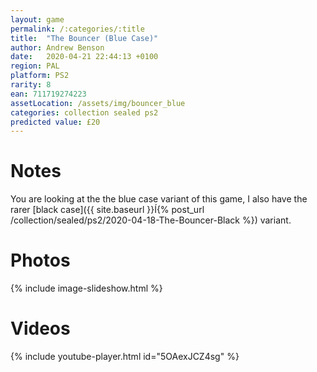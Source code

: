 ```yaml
---
layout: game
permalink: /:categories/:title
title:  "The Bouncer (Blue Case)"
author: Andrew Benson
date:   2020-04-21 22:44:13 +0100
region: PAL
platform: PS2
rarity: 8
ean: 711719274223
assetLocation: /assets/img/bouncer_blue
categories: collection sealed ps2
predicted value: £20
---
```


# Notes

You are looking at the the blue case variant of this game, I also have the rarer [black case]({{ site.baseurl }}Í{% post_url /collection/sealed/ps2/2020-04-18-The-Bouncer-Black %}) variant.

# Photos

{% include image-slideshow.html %}

# Videos
{% include youtube-player.html id="5OAexJCZ4sg" %}
